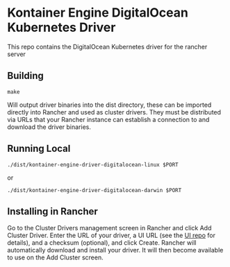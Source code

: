 # Kontainer Engine DigitalOcean Kubernetes Driver
This repo contains the DigitalOcean Kubernetes driver for the rancher server

## Building
```shell script
make
```
Will output driver binaries into the dist directory, these can be imported directly into Rancher and used as cluster drivers. They must be distributed via URLs that your Rancher instance can establish a connection to and download the driver binaries.

## Running Local
```shell script
./dist/kontainer-engine-driver-digitalocean-linux $PORT
```
or
```shell script
./dist/kontainer-engine-driver-digitalocean-darwin $PORT
```

## Installing in Rancher
Go to the Cluster Drivers management screen in Rancher and click Add Cluster Driver. Enter the URL of your driver, a UI URL (see the [UI repo](https://github.com/ribeiro-rodrigo/ui-cluster-driver-digitalocean) for details), and a checksum (optional), and click Create. Rancher will automatically download and install your driver. It will then become available to use on the Add Cluster screen.

